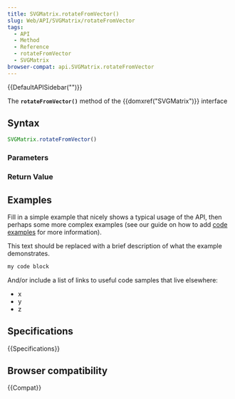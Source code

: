 ```yaml
---
title: SVGMatrix.rotateFromVector()
slug: Web/API/SVGMatrix/rotateFromVector
tags:
  - API
  - Method
  - Reference
  - rotateFromVector
  - SVGMatrix
browser-compat: api.SVGMatrix.rotateFromVector
---
```

{{DefaultAPISidebar("")}}

The **`rotateFromVector()`** method of the {{domxref("SVGMatrix")}} interface 

## Syntax

```js
SVGMatrix.rotateFromVector()
```

### Parameters



### Return Value



## Examples

Fill in a simple example that nicely shows a typical usage of the API, then perhaps some more complex examples (see our guide on how to add [code examples](/en-US/docs/MDN/Contribute/Structures/Code_examples) for more information).

This text should be replaced with a brief description of what the example demonstrates.

```js
my code block
```

And/or include a list of links to useful code samples that live elsewhere:

*   x
*   y
*   z

## Specifications

{{Specifications}}

## Browser compatibility

{{Compat}}

